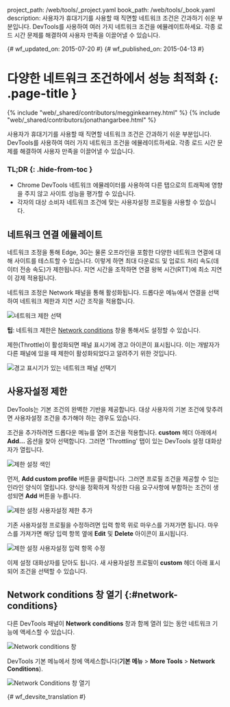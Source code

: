 project_path: /web/tools/_project.yaml
book_path: /web/tools/_book.yaml
description: 사용자가 휴대기기를 사용할 때 직면할 네트워크 조건은 간과하기 쉬운 부분입니다. DevTools를 사용하여 여러 가지 네트워크 조건을 에뮬레이트하세요. 각종 로드 시간 문제를 해결하여 사용자 만족을 이끌어낼 수 있습니다.

{# wf_updated_on: 2015-07-20 #}
{# wf_published_on: 2015-04-13 #}

# 다양한 네트워크 조건하에서 성능 최적화 {: .page-title }

{% include "web/_shared/contributors/megginkearney.html" %}
{% include "web/_shared/contributors/jonathangarbee.html" %}

사용자가 휴대기기를 사용할 때 직면할 네트워크 조건은 간과하기 쉬운 부분입니다. DevTools를 사용하여 여러 가지 네트워크 조건을 에뮬레이트하세요. 각종 로드 시간 문제를 해결하여 사용자 만족을 이끌어낼 수 있습니다.


### TL;DR {: .hide-from-toc }
- Chrome DevTools 네트워크 에뮬레이터를 사용하여 다른 탭으로의 트래픽에 영향을 주지 않고 사이트 성능을 평가할 수 있습니다.
- 각자의 대상 소비자 네트워크 조건에 맞는 사용자설정 프로필을 사용할 수 있습니다.


## 네트워크 연결 에뮬레이트

네트워크 조정을 통해 Edge, 3G는 물론 오프라인을 포함한 다양한 네트워크 연결에 대해 사이트를 테스트할 수 있습니다. 
이렇게 하면 최대 다운로드 및 업로드 처리 속도(데이터 전송 속도)가 제한됩니다. 
지연 시간을 조작하면 연결 왕복 시간(RTT)에 최소 지연이 강제 적용됩니다.

네트워크 조정은 Network 패널을 통해 활성화됩니다.
드롭다운 메뉴에서 연결을 선택하여 네트워크 제한과 지연 시간 조작을 적용합니다.

![네트워크 제한 선택](imgs/throttle-selection.png)

**팁**: 네트워크 제한은 
[Network conditions](#network-conditions) 창을 통해서도 설정할 수 있습니다.

제한(Throttle)이 활성화되면 패널 표시기에 경고 아이콘이 표시됩니다.
이는 개발자가 다른 패널에 있을 때 제한이 활성화되었다고 알려주기 위한 것입니다.

![경고 표시기가 있는 네트워크 패널 선택기](imgs/throttling-enabled.png)

## 사용자설정 제한

DevTools는 기본 조건의 완벽한 기반을 제공합니다.
대상 사용자의 기본 조건에 맞추려면 사용자설정 조건을 추가해야 하는 경우도 있습니다.

조건을 추가하려면 드롭다운 메뉴를 열어 조건을 적용합니다.
**custom** 헤더 아래에서 **Add...** 옵션을 찾아 선택합니다.
그러면 'Throttling' 탭이 있는 DevTools 설정 대화상자가 열립니다.

![제한 설정 색인](imgs/throttle-index.png)

먼저, **Add custom profile** 버튼을 클릭합니다.
그러면 프로필 조건을 제공할 수 있는 인라인 양식이 열립니다.
양식을 정확하게 작성한 다음 요구사항에 부합하는 조건이 생성되면 **Add** 버튼을 누릅니다.

![제한 설정 사용자설정 제한 추가](imgs/add-custom-throttle.png)

기존 사용자설정 프로필을 수정하려면 입력 항목 위로 마우스를 가져가면 됩니다.
마우스를 가져가면 해당 입력 항목 옆에 **Edit** 및 **Delete** 아이콘이 표시됩니다.

![제한 설정 사용자설정 입력 항목 수정](imgs/hover-to-modify-custom-throttle.png)

이제 설정 대화상자를 닫아도 됩니다.
새 사용자설정 프로필이 **custom** 헤더 아래 표시되어 조건을 선택할 수 있습니다.

## Network conditions 창 열기 {:#network-conditions}

다른 DevTools 패널이
**Network conditions** 창과 함께 열려 있는 동안 네트워크 기능에 액세스할 수 있습니다. 

![Network conditions 창](imgs/network-drawer.png)

DevTools 기본 메뉴에서 창에 액세스합니다(**기본 메뉴** > **More Tools** >
**Network Conditions**).

![Network Conditions 창 열기](imgs/open-network-drawer.png)


{# wf_devsite_translation #}
